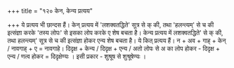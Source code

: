 +++
title = "१२० केन, केन्य प्रत्यय"

+++
ये प्रत्यय भी छान्दस हैं। केन् प्रत्यय में 'लशक्वतद्धिते' सूत्र से क् की, तथा 'हलन्त्यम्' से च की इत्संज्ञा करके 'तस्य लोपः' से इसका लोप करके ए शेष बचता है।
केन्य प्रत्यय में लशक्वतद्धिते' से क् की, तथा हलन्त्यम्' सूत्र से च की इत्संज्ञा होकर एन्य शेष बचता है। ये कित् प्रत्यय हैं।
न + अव + गाह् + केन् / नावगाह् + ए = नावगाहे।
दिदृक्ष + केन्य / दिदृक्ष + एन्य / अतो लोपः से अ का लोप होकर - दिदृक्ष + एन्य / णत्व होकर = दिदृक्षेण्यः । इसी प्रकार - शुश्रूष से शुश्रूषेण्यः ।